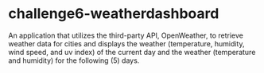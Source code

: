# challenge6-weatherdashboard
An application that utilizes the third-party API, OpenWeather, to retrieve weather data for cities and displays the weather (temperature, humidity, wind speed, and uv index) of the current day and the weather (temperature and humidity) for the following (5) days.

